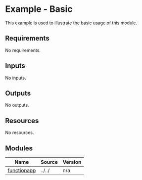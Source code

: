 # Example - Basic

This example is used to illustrate the basic usage of this module.

<!-- BEGIN_TF_DOCS -->
## Requirements

No requirements.

## Inputs

No inputs.

## Outputs

No outputs.

## Resources

No resources.

## Modules

| Name | Source | Version |
|------|--------|---------|
| <a name="module_functionapp"></a> [functionapp](#module\_functionapp) | ../../ | n/a |
<!-- END_TF_DOCS -->
